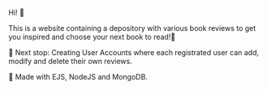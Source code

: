 Hi! 👋

This is a website containing a depository with various book reviews to get you inspired and choose your next book to read!🔖

🚩 Next stop: Creating User Accounts where each registrated user can add, modify and delete their own reviews.

📖 Made with EJS, NodeJS and MongoDB.
